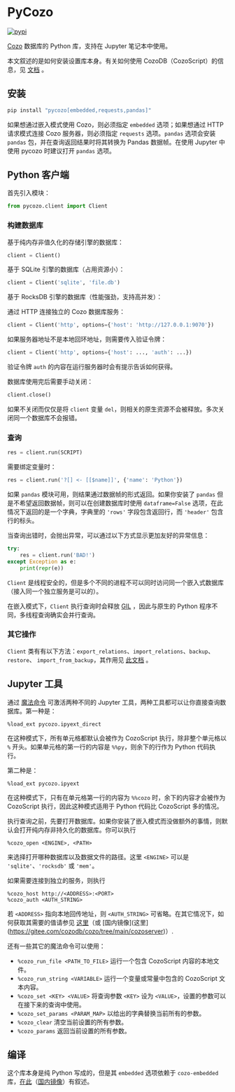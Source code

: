 # PyCozo

[![pypi](https://img.shields.io/pypi/v/pycozo)](https://pypi.org/project/pycozo/)

[Cozo](https://www.cozodb.org) 数据库的 Python 库，支持在 Jupyter 笔记本中使用。

本文叙述的是如何安装设置库本身。有关如何使用 CozoDB（CozoScript）的信息，见 [文档](https://docs.cozodb.org/zh_CN/latest/index.html) 。

## 安装

```bash
pip install "pycozo[embedded,requests,pandas]"
```

如果想通过嵌入模式使用 Cozo，则必须指定 `embedded` 选项；如果想通过 HTTP 请求模式连接 Cozo 服务器，则必须指定 `requests` 选项。`pandas` 选项会安装 `pandas` 包，并在查询返回结果时将其转换为 Pandas 数据帧。在使用 Jupyter 中使用 pycozo 时建议打开 `pandas` 选项。

## Python 客户端

首先引入模块：

```python
from pycozo.client import Client
```

### 构建数据库

基于纯内存非值久化的存储引擎的数据库：

```python
client = Client()
```

基于 SQLite 引擎的数据库（占用资源小）：

```python
client = Client('sqlite', 'file.db')
```

基于 RocksDB 引擎的数据库（性能强劲，支持高并发）：

通过 HTTP 连接独立的 Cozo 数据库服务：

```python
client = Client('http', options={'host': 'http://127.0.0.1:9070'})
```

如果服务器地址不是本地回环地址，则需要传入验证令牌：

```python
client = Client('http', options={'host': ..., 'auth': ...})
```

验证令牌 `auth` 的内容在运行服务器时会有提示告诉如何获得。

数据库使用完后需要手动关闭：

```python
client.close()
```

如果不关闭而仅仅是将 `client` 变量 `del`，则相关的原生资源不会被释放。多次关闭同一个数据库不会报错。

### 查询

```python
res = client.run(SCRIPT)
```

需要绑定变量时：

```python
res = client.run('?[] <- [[$name]]', {'name': 'Python'})
```

如果 `pandas` 模块可用，则结果通过数据帧的形式返回。如果你安装了 `pandas` 但是不希望返回数据帧，则可以在创建数据库时使用 `dataframe=False` 选项，在此情况下返回的是一个字典，字典里的 `'rows'` 字段包含返回行，而 `'header'` 包含行的标头。

当查询出错时，会抛出异常，可以通过以下方式显示更加友好的异常信息：

```python
try:
    res = client.run('BAD!')
except Exception as e:
    print(repr(e))
```

`Client` 是线程安全的，但是多个不同的进程不可以同时访问同一个嵌入式数据库（接入同一个独立服务是可以的）。

在嵌入模式下，`Client` 执行查询时会释放 [GIL](https://wiki.python.org/moin/GlobalInterpreterLock) ，因此与原生的 Python 程序不同，多线程查询确实会并行查询。

### 其它操作

`Client` 类有有以下方法：`export_relations`、`import_relations`、`backup`、`restore`、 `import_from_backup`，其作用见 [此文档](https://docs.cozodb.org/zh_CN/latest/nonscript.html) 。

## Jupyter 工具

通过 [魔法命令](https://ipython.readthedocs.io/en/stable/interactive/magics.html) 可激活两种不同的 Jupyter 工具，两种工具都可以让你直接查询数据库。第一种是：

```
%load_ext pycozo.ipyext_direct
```

在这种模式下，所有单元格都默认会被作为 CozoScript 执行，除非整个单元格以 `%` 开头。如果单元格的第一行的内容是 `%%py`，则余下的行作为 Python 代码执行。

第二种是：

```
%load_ext pycozo.ipyext
```

在这种模式下，只有在单元格第一行的内容为 `%%cozo` 时，余下的内容才会被作为 CozoScript 执行，因此这种模式适用于 Python 代码比 CozoScript 多的情况。

执行查询之前，先要打开数据库。如果你安装了嵌入模式而没做额外的事情，则默认会打开纯内存非持久化的数据库。你可以执行

```
%cozo_open <ENGINE>, <PATH>
```

来选择打开哪种数据库以及数据文件的路径。这里 `<ENGINE>` 可以是 `'sqlite'`、`'rocksdb'` 或 `'mem'`。

如果需要连接到独立的服务，则执行

```
%cozo_host http://<ADDRESS>:<PORT>
%cozo_auth <AUTH_STRING>
```

若 `<ADDRESS>` 指向本地回传地址，则 `<AUTH_STRING>` 可省略。在其它情况下，如何获取其需要的值请参见 [这里](https://github.com/cozodb/cozo/blob/main/cozoserver/README-zh.md)（或 [国内镜像](这里](https://gitee.com/cozodb/cozo/tree/main/cozoserver)）.

还有一些其它的魔法命令可以使用：

* `%cozo_run_file <PATH_TO_FILE>` 运行一个包含 CozoScript 内容的本地文件。
* `%cozo_run_string <VARIABLE>` 运行一个变量或常量中包含的 CozoScript 文本内容。
* `%cozo_set <KEY> <VALUE>` 将查询参数 `<KEY>` 设为 `<VALUE>`，设置的参数可以在接下来的查询中使用。
* `%cozo_set_params <PARAM_MAP>` 以给出的字典替换当前所有的参数。
* `%cozo_clear` 清空当前设置的所有参数。
* `%cozo_params` 返回当前设置的所有参数。

## 编译

这个库本身是纯 Python 写成的，但是其 `embedded` 选项依赖于 `cozo-embedded` 库，[在此](https://github.com/cozodb/cozo/blob/main/cozo-lib-python/README-zh.md)（[国内镜像](https://gitee.com/cozodb/cozo/tree/main/cozo-lib-python)）有叙述。
